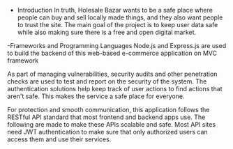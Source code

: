 - Introduction
    In truth, Holesale Bazar wants to be a safe place where people can buy and sell locally made things, and they also want people to trust the site.
    The main goal of the project is to keep user data safe while also making sure there is a free and open digital market.


-Frameworks and Programming Languages
  Node.js and Express.js are used to build the backend of this web-based e-commerce application on MVC framework
  

As part of managing vulnerabilities, security audits and other penetration checks are used to test and report on the security of the system. The authentication solutions help keep track of user actions to find actions that aren't safe. This makes the service a safe place for everyone.

For protection and smooth communication, this application follows the RESTful API standard that most frontend and backend apps use. 
The following are made to make these APIs scalable and safe. 
Most API sites need JWT authentication to make sure that only authorized users can access them and use their services.



